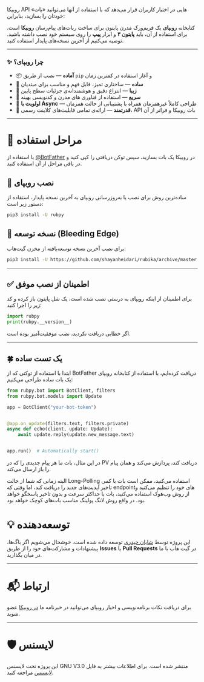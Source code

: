 روبیکا API هایی در اختیار کاربران قرار می‌دهد که با استفاده از آنها می‌توانید «بات» خودتان را بسازید، بنابراین:

کتابخانه **روبپای** یک فریم‌ورک مدرن پایتون برای ساخت ربات‌های پیام‌رسان **روبیکا** است. برای استفاده از آن، باید **پایتون ۳** و ابزار **پیپ** را روی سیستم خود نصب داشته باشید. توصیه می‌کنیم از آخرین نسخه‌های پایدار استفاده کنید.


---

### ✨ چرا روبپای؟

* 📦 **آماده** — نصب از طریق `pip` و آغاز استفاده در کمترین زمان
* 🧠 **ساده** — ساختاری تمیز، قابل فهم و مناسب برای مبتدیان
* 💅 **زیبا** — انتزاع دقیق و هوشمندانه‌ی جزئیات سطح پایین
* 🚀 **سریع** — استفاده از فناوری های مدرن و کدنویسی بهینه
* 🔁 **اولویت با Async** — طراحی کاملاً غیرهمزمان همراه با پشتیبانی از حالت همزمان
* 💪 **قدرتمند** — ارائه‌ی تمامی قابلیت‌های کلاینت رسمی، API بات روبیکا و فراتر از آن

---

# 👀 مراحل استفاده
با استفاده از [@BotFather](https://rubika.ir/BotFather) در روبیکا یک بات بسازید، سپس توکن دریافتی را کپی کنید و در باقی مراحل از آن استفاده کنید.

## 🧰 نصب روبپای

ساده‌ترین روش برای نصب یا به‌روزرسانی روبپای به آخرین نسخه پایدار، استفاده از دستور زیر است:

```bash
pip3 install -U rubpy
```


## 🚀 نسخه توسعه (Bleeding Edge)

برای نصب آخرین نسخه توسعه‌یافته از مخزن گیت‌هاب:

```bash
pip3 install -U https://github.com/shayanheidari/rubika/archive/master.zip
```

---

## ✅ اطمینان از نصب موفق

برای اطمینان از اینکه روبپای به درستی نصب شده است، یک شل پایتون باز کرده و کد زیر را اجرا کنید:

```python
import rubpy
print(rubpy.__version__)
```

اگر خطایی دریافت نکردید، نصب موفقیت‌آمیز بوده است.

---

## 🍀 یک تست ساده
ابتدا با استفاده از توکنی که از BotFather دریافت کرده‌ایم، با استفاده از کتابخانه روبپای یک بات ساده طراحی می‌کنیم:

```py
from rubpy.bot import BotClient, filters
from rubpy.bot.models import Update

app = BotClient("your-bot-token")


@app.on_update(filters.text, filters.private)
async def echo(client, update: Update):
    await update.reply(update.new_message.text)


app.run()  # Automatically start()
```
در این مثال، بات ما هر پیام جدیدی را که در PV دریافت کند، پردازش می‌کند و همان پیام را باز ارسال می‌کند.

البته زمانی که شما از حالت Long-Polling استفاده می‌کنید، ممکن است بات با کمی تاخیر آپدیت‌های جدید را دریافت کند، اما وقتی که endpointهای خود را تنظیم می‌کنید و از روش وب‌هوک استفاده می‌کنید، بات با حداکثر سرعت و بدون تاخیر پاسخگو خواهد بود. در واقع روش لانگ پولینگ مناسب بات‌های کوچک خواهد بود.
# 💡 توسعه‌دهنده

این پروژه توسط [شایان حیدری](https://github.com/shayanheidari01) توسعه داده شده است. خوشحال می‌شویم اگر باگ‌ها، پیشنهادات و مشارکت‌های خود را از طریق **Issues** یا **Pull Requests** در گیت هاب با ما در میان بگذارید.

---

# 📬 ارتباط

برای دریافت نکات برنامه‌نویسی و اخبار روبپای می‌توانید در خبرنامه ما [در روبیکا](https://rubika.ir/rubikapy) عضو شوید.

---

# 🛡 لایسنس

این پروژه تحت لایسنس GNU V3.0 منتشر شده است. برای اطلاعات بیشتر به فایل [لایسنس](https://github.com/shayanheidari01/rubika/blob/master/LICENSE) مراجعه کنید.